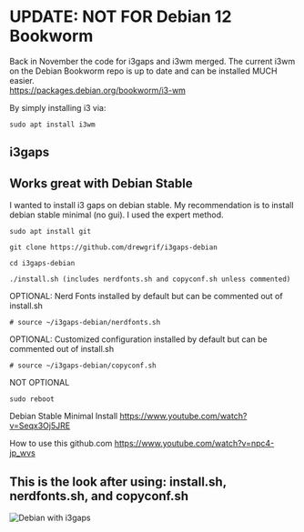 # UPDATE: NOT FOR Debian 12 Bookworm
Back in November the code for i3gaps and i3wm merged.  The current i3wm on the Debian Bookworm repo is up to date and can be installed MUCH easier.   
https://packages.debian.org/bookworm/i3-wm

By simply installing i3 via:

```
sudo apt install i3wm
```

## i3gaps
## Works great with Debian Stable
I wanted to install i3 gaps on debian stable.
My recommendation is to install debian stable minimal (no gui).
I used the expert method.

```
sudo apt install git

git clone https://github.com/drewgrif/i3gaps-debian

cd i3gaps-debian

./install.sh (includes nerdfonts.sh and copyconf.sh unless commented)
```

OPTIONAL:
Nerd Fonts installed by default but can be commented out of install.sh
```
# source ~/i3gaps-debian/nerdfonts.sh
```
OPTIONAL:
Customized configuration installed by default but can be commented out of install.sh
```
# source ~/i3gaps-debian/copyconf.sh
```
NOT OPTIONAL
```
sudo reboot
```

Debian Stable Minimal Install https://www.youtube.com/watch?v=Seqx3Oj5JRE

How to use this github.com https://www.youtube.com/watch?v=npc4-jp_wvs

## This is the look after using: install.sh, nerdfonts.sh, and copyconf.sh

![Debian with i3gaps](https://raw.githubusercontent.com/drewgrif/blog/main/2022-05-18_17-54.png)
